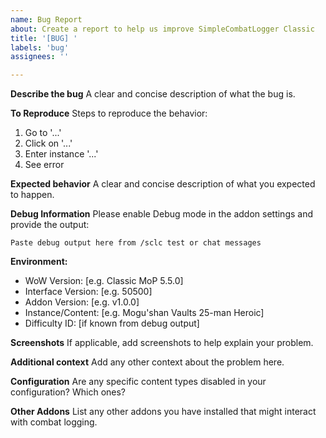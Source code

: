 ```yaml
---
name: Bug Report
about: Create a report to help us improve SimpleCombatLogger Classic
title: '[BUG] '
labels: 'bug'
assignees: ''

---
```


**Describe the bug**
A clear and concise description of what the bug is.

**To Reproduce**
Steps to reproduce the behavior:
1. Go to '...'
2. Click on '...'
3. Enter instance '...'
4. See error

**Expected behavior**
A clear and concise description of what you expected to happen.

**Debug Information**
Please enable Debug mode in the addon settings and provide the output:
```
Paste debug output here from /sclc test or chat messages
```

**Environment:**
 - WoW Version: [e.g. Classic MoP 5.5.0]
 - Interface Version: [e.g. 50500]
 - Addon Version: [e.g. v1.0.0]
 - Instance/Content: [e.g. Mogu'shan Vaults 25-man Heroic]
 - Difficulty ID: [if known from debug output]

**Screenshots**
If applicable, add screenshots to help explain your problem.

**Additional context**
Add any other context about the problem here.

**Configuration**
Are any specific content types disabled in your configuration? Which ones?

**Other Addons**
List any other addons you have installed that might interact with combat logging.
